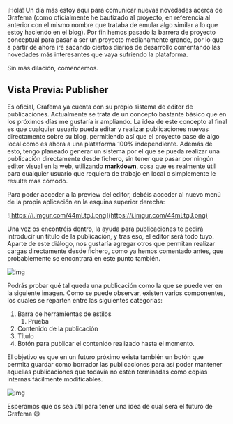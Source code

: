 ¡Hola! Un día más estoy aquí para comunicar nuevas novedades acerca de Grafema (como oficialmente he bautizado al proyecto, en referencia al anterior con el mismo nombre que trataba de emular algo similar a lo que estoy haciendo en el blog). Por fin hemos pasado la barrera de proyecto conceptual para pasar a ser un proyecto medianamente grande, por lo que a partir de ahora iré sacando ciertos diarios de desarrollo comentando las novedades más interesantes que vaya sufriendo la plataforma.

Sin más dilación, comencemos.

## Vista Previa: Publisher

Es oficial, Grafema ya cuenta con su propio sistema de editor de publicaciones. Actualmente se trata de un concepto bastante básico que en los próximos días me gustaría ir ampliando. La idea de este concepto al final es que cualquier usuario pueda editar y realizar publicaciones nuevas directamente sobre su blog, permitiendo así que el proyecto pase de algo local como es ahora a una plataforma 100% independiente. Además de esto, tengo planeado generar un sistema por el que se pueda realizar una publicación directamente desde fichero, sin tener que pasar por ningún editor visual en la web, utilizando **markdown**, cosa que es realmente útil para cualquier usuario que requiera de trabajo en local o simplemente le resulte más cómodo.

Para poder acceder a la preview del editor, debéis acceder al nuevo menú de la propia aplicación en la esquina superior derecha:

![https://i.imgur.com/44mLtgJ.png](https://i.imgur.com/44mLtgJ.png)

Una vez os encontréis dentro, la ayuda para publicaciones te pedirá introducir un título de la publicación, y tras eso, el editor será todo tuyo. Aparte de este diálogo, nos gustaría agregar otros que permitan realizar cargas directamente desde fichero, como ya hemos comentado antes, que probablemente se encontrará en este punto también.

![img](https://i.imgur.com/9pksLcJ.png?1)

Podrás probar qué tal queda una publicación como la que se puede ver en la siguiente imagen. Como se puede observar, existen varios componentes, los cuales se reparten entre las siguientes categorías:

1. Barra de herramientas de estilos
   1. Prueba
2. Contenido de la publicación
3. Título
4. Botón para publicar el contenido realizado hasta el momento.

El objetivo es que en un futuro próximo exista también un botón que permita guardar como borrador las publicaciones para así poder mantener aquellas publicaciones que todavía no estén terminadas como copias internas fácilmente modificables.

![img](https://i.imgur.com/A9rCncF.png?1)



Esperamos que os sea útil para tener una idea de cuál será el futuro de Grafema :smile:

